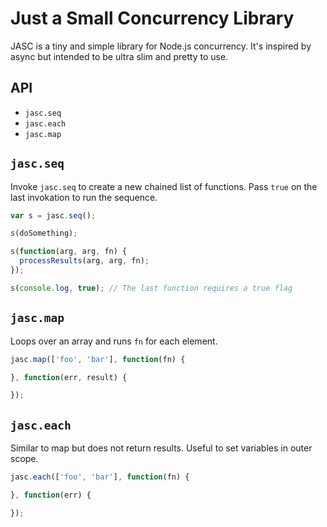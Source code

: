 # Just a Small Concurrency Library

JASC is a tiny and simple library for Node.js concurrency. It's inspired by async but intended to be ultra slim and pretty to use.

## API

* `jasc.seq`
* `jasc.each`
* `jasc.map`

## `jasc.seq`

Invoke `jasc.seq` to create a new chained list of functions. Pass `true` on the last invokation to run the sequence.

```js
var s = jasc.seq();

s(doSomething);

s(function(arg, arg, fn) {
  processResults(arg, arg, fn);
});

s(console.log, true); // The last function requires a true flag
```

## `jasc.map`

Loops over an array and runs `fn` for each element.

```js
jasc.map(['foo', 'bar'], function(fn) {

}, function(err, result) {

});
```

## `jasc.each`

Similar to map but does not return results. Useful to set variables in outer scope.

```js
jasc.each(['foo', 'bar'], function(fn) {

}, function(err) {

});
```
